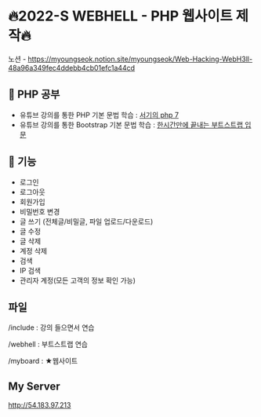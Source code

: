 # 🔥2022-S WEBHELL - PHP 웹사이트 제작🔥
노션 - https://myoungseok.notion.site/myoungseok/Web-Hacking-WebH3ll-48a96a349fec4ddebb4cb01efc1a44cd

## 🌱 PHP 공부
- 유튜브 강의를 통한 PHP 기본 문법 학습 : [서기의 php 7](https://www.youtube.com/watch?v=_P68ImcE6VU&list=PLLtzrE3hP5SQQGi8R_SFe-_JpqJ-bAbBY&index=2)
- 유튜브 강의를 통한 Bootstrap 기본 문법 학습 : [한시간만에 끝내는 부트스트랩 입문](https://www.youtube.com/watch?v=5ETqQWvwXV4)

## 💫 기능
- 로그인
- 로그아웃
- 회원가입
- 비밀번호 변경
- 글 쓰기 (전체글/비밀글, 파일 업로드/다운로드)
- 글 수정
- 글 삭제
- 계정 삭제
- 검색
- IP 검색
- 관리자 계정(모든 고객의 정보 확인 가능)

## 파일

/include : 강의 들으면서 연습

/webhell : 부트스트랩 연습

/myboard : ★웹사이트

## My Server
http://54.183.97.213
